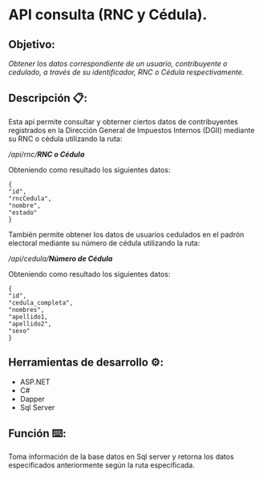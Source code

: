 # API consulta (RNC y Cédula).

## Objetivo:
_Obtener los datos correspondiente de un usuario, contribuyente o cedulado, a través de su identificador, RNC o Cédula respectivamente._

## Descripción 📋:
  Esta api permite consultar y obterner ciertos datos de contribuyentes registrados en la Dirección General de Impuestos Internos (DGII) mediante su RNC o cédula utilizando la ruta:

  _/api/rnc/**RNC o Cédula**_

  Obteniendo como resultado los siguientes datos:

    {
    "id",
    "rncCedula",
    "nombre",
    "estado"
    }
  

  También permite obtener los datos de usuarios cedulados en el padrón electoral mediante su número de cédula utilizando la ruta:

  _/api/cedula/**Número de Cédula**_

  Obteniendo como resultado los siguientes datos:

    {
    "id",
    "cedula_completa",
    "nombres",
    "apellido1,
    "apellido2",
    "sexo"
    }


## Herramientas de desarrollo ⚙️:

  * ASP.NET
  * C#
  * Dapper
  * Sql Server

## Función ⌨️: 
  Toma información de la base datos en Sql server y retorna los datos especificados anteriormente según la ruta especificada. 